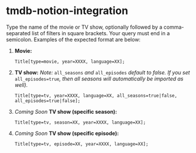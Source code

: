 # tmdb-notion-integration

Type the name of the movie or TV show, optionally followed by a comma-separated list of filters in square brackets. Your query must end in a semicolon. Examples of the expected format are below:

1. **Movie:**
    ```
    Title[type=movie, year=XXXX, language=XX];
    ```
2. **TV show:**
    *Note:* `all_seasons` *and* `all_episodes` *default to false. If you set* `all_episodes=true`*, then all seasons will automatically be imported as well).*
    ```
    Title[type=tv, year=XXXX, language=XX, all_seasons=true|false, all_episodes=true|false];
    ```
3. *Coming Soon* **TV show (specific season):**
    ```
    Title[type=tv, season=XX, year=XXXX, language=XX];
    ```
4. *Coming Soon* **TV show (specific episode):**
    ```
    Title[type=tv, episode=XX, year=XXXX, language=XX];
    ```
